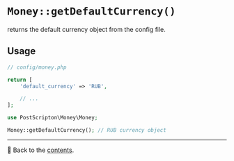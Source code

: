 # `Money::getDefaultCurrency()`

returns the default currency object from the config file.

## Usage

```php
// config/money.php

return [
    'default_currency' => 'RUB',

    // ...
];
```

```php
use PostScripton\Money\Money;

Money::getDefaultCurrency(); // RUB currency object
```

---

📌 Back to the [contents](/docs/04_money/README.md).
